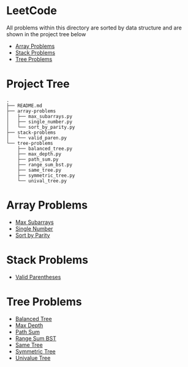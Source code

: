 # LeetCode
All problems within this directory are sorted by data structure and are shown in the project tree below
- [Array Problems](#array-problems)
- [Stack Problems](#stack-problems)
- [Tree Problems](#tree-problems)


# Project Tree
```
.
├── README.md
├── array-problems
│   ├── max_subarrays.py
│   ├── single_number.py
│   └── sort_by_parity.py
├── stack-problems
│   └── valid_paren.py
└── tree-problems
    ├── balanced_tree.py
    ├── max_depth.py
    ├── path_sum.py
    ├── range_sum_bst.py
    ├── same_tree.py
    ├── symmetric_tree.py
    └── unival_tree.py
```

# Array Problems
- [Max Subarrays](./array-problems/max_subarrays.py)
- [Single Number](./array-problems/single_number.py)
- [Sort by Parity](./array-problems/sort_by_parity.py)

# Stack Problems
- [Valid Parentheses](./stack-problems/valid_paren.py)

# Tree Problems
- [Balanced Tree](./tree-problems/balanced_tree.py)
- [Max Depth](./tree-problems/max_depth.py)
- [Path Sum](./tree-problems/path_sum.py)
- [Range Sum BST](./tree-problems/range_sum_bst.py)
- [Same Tree](./tree-problems/same_tree.py)
- [Symmetric Tree](./tree-problems/symmetric_tree.py)
- [Univalue Tree](./tree-problems/unival_tree.py)
